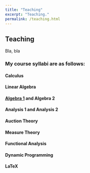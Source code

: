 ```yaml
---
title: "Teaching"
excerpt: "Teaching."
permalink: /teaching.html
---
```

## Teaching
Bla, bla

### My course syllabi are as follows:
#### Calculus
#### Linear Algebra
#### [Algebra 1](https://github.com/magyarkuti/algebra-1) and Algebra 2
#### Analysis 1 and Analysis 2
#### Auction Theory
#### Measure Theory
#### Functional Analysis
#### Dynamic Programming
#### LaTeX
